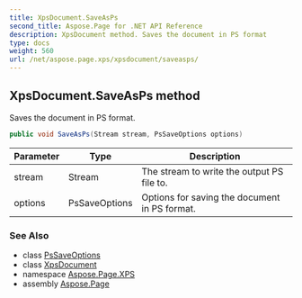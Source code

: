 ```yaml
---
title: XpsDocument.SaveAsPs
second_title: Aspose.Page for .NET API Reference
description: XpsDocument method. Saves the document in PS format
type: docs
weight: 560
url: /net/aspose.page.xps/xpsdocument/saveasps/
---
```

## XpsDocument.SaveAsPs method

Saves the document in PS format.

```csharp
public void SaveAsPs(Stream stream, PsSaveOptions options)
```

| Parameter | Type | Description |
| --- | --- | --- |
| stream | Stream | The stream to write the output PS file to. |
| options | PsSaveOptions | Options for saving the document in PS format. |

### See Also

* class [PsSaveOptions](../../../aspose.page.eps.device/pssaveoptions/)
* class [XpsDocument](../)
* namespace [Aspose.Page.XPS](../../xpsdocument/)
* assembly [Aspose.Page](../../../)


